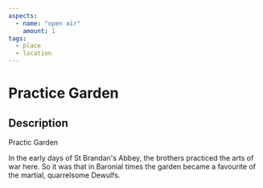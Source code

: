```yaml
---
aspects: 
  - name: "open air"
    amount: 1
tags:
  - place
  - location
---
```


# Practice Garden

## Description
Practic Garden

In the early days of St Brandan's Abbey, the brothers practiced the arts of war here. So it was that in Baronial times the garden became a favourite of the martial, quarrelsome Dewulfs.